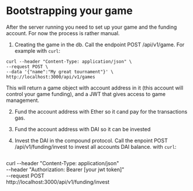 
# Bootstrapping your game

After the server running you need to set up your game and the funding account.
For now the process is rather manual.

1. Creating the game in the db.
  Call the endpoint POST /api/v1/game. For example with `curl`:

  ```
  curl --header "Content-Type: application/json" \
  --request POST \
  --data '{"name":"My great tournament"}' \
  http://localhost:3000/api/v1/games
  ```

  This will return a game object with account address in it (this account will control your game funding), and a JWT that gives access to game management.

2. Fund the account address with Ether so it cand pay for the transactions gas.

3. Fund the account address with DAI so it can be invested

4. Invest the DAI in the compound protocol.
  Call the enpoint POST /api/v1/funding/invest to invest all accounts DAI balance. with `curl`:

    ```
  curl --header "Content-Type: application/json" \
  --header "Authorization: Bearer [your jwt token]" \
  --request POST \
  http://localhost:3000/api/v1/funding/invest
  ```
